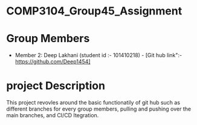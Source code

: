 # COMP3104_Group45_Assignment

# Group Members 
- Member 2: Deep Lakhani (student id :- 101410218) - [Git hub link":- https://github.com/Deep1454]


# project Description 
This project revovles around the basic functionatily of git hub such as different branches for every group members, pulling and pushing over the main branches, and CI/CD Itegration.


